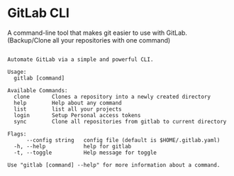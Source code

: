 # GitLab CLI
A command-line tool that makes git easier to use with GitLab. (Backup/Clone all your repositories with one command)


```

Automate GitLab via a simple and powerful CLI.

Usage:
  gitlab [command]

Available Commands:
  clone       Clones a repository into a newly created directory
  help        Help about any command
  list        list all your projects
  login       Setup Personal access tokens
  sync        Clone all repositories from gitlab to current directory

Flags:
      --config string   config file (default is $HOME/.gitlab.yaml)
  -h, --help            help for gitlab
  -t, --toggle          Help message for toggle

Use "gitlab [command] --help" for more information about a command.


```
